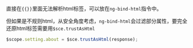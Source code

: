 直接在`{{}}`里面无法解析html标签，可以放在`ng-bind-html`指令中。   

但如果是不规则html，从安全角度考虑，`ng-bind-html`会过滤部分属性，要完全还原html标签需要用`$sce.trustAsHtml`
   
```js
$scope.setting.about = $sce.trustAsHtml(response);
```
